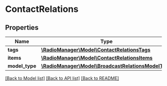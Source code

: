 # ContactRelations

## Properties
Name | Type | Description | Notes
------------ | ------------- | ------------- | -------------
**tags** | [**\RadioManager\Model\ContactRelationsTags**](ContactRelationsTags.md) |  | [optional] 
**items** | [**\RadioManager\Model\ContactRelationsItems**](ContactRelationsItems.md) |  | [optional] 
**model_type** | [**\RadioManager\Model\BroadcastRelationsModelType**](BroadcastRelationsModelType.md) |  | [optional] 

[[Back to Model list]](../README.md#documentation-for-models) [[Back to API list]](../README.md#documentation-for-api-endpoints) [[Back to README]](../README.md)


